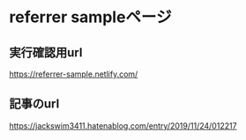 # referrer sampleページ

## 実行確認用url

https://referrer-sample.netlify.com/

## 記事のurl

https://jackswim3411.hatenablog.com/entry/2019/11/24/012217